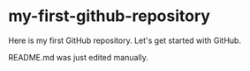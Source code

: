 # my-first-github-repository
Here is my first GitHub repository. Let's get started with GitHub.

README.md was just edited manually.
